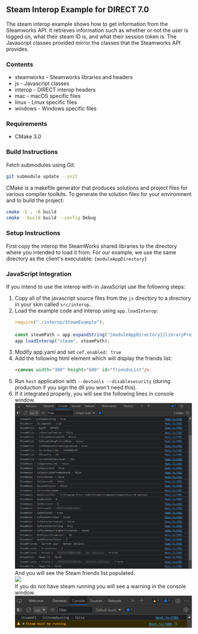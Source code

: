 ## Steam Interop Example for DIRECT 7.0

The steam interop example shows how to get information from the Steamworks API. It retrieves information such as whether or not the user is logged on, what their steam ID is, and what their session token is. The Javascript classes provided mirror the classes that the Steamworks API provides.

### Contents

* steamworks - Steamworks libraries and headers
* js - Javascript classes
* interop - DIRECT interop headers
* mac - macOS specific files
* linux - Linux specific files
* windows - Windows specific files

### Requirements

* CMake 3.0

### Build Instructions

Fetch submodules using Git:

```bash
git submodule update --init
```

CMake is a makefile generator that produces solutions and project files for various compiler toolkits. To generate the solution files for your environment and to build the project:

```bash
cmake -S . -B build
cmake --build build --config Debug
```
### Setup Instructions

First copy the interop the SteamWorks shared libraries to the directory where you intended to load it from. For our example, we use the same directory as the client's executable: `{moduleAppDirectory}`

### JavaScript Integration

If you intend to use the interop with-in JavaScript use the following steps:

1. Copy all of the javascript source files from the `js` directory to a directory in your skin called `src/interop`.
2. Load the example code and interop using `app.loadInterop`:
    ```js
    require("./interop/SteamExample");

    const steamPath = app.expandString("{moduleAppDirectory}{libraryPrefix}steam.{libraryExtension}");
    app.loadInterop("steam", steamPath);
    ```
3. Modify app.yaml and set `cef.enabled: true`
4. Add the following html element which will display the friends list:
    ```html
    <canvas width="300" height="600" id="friendsList"/>
    ```
5. Run `host` application with `--devtools --disablesecurity` (during production if you sign the dll you won't need this).
6. If it integrated properly, you will see the following lines in console window. <br/><img src="screenshots/console-ok.png"/><br/>And you will see the Steam friends list populated. <br/><img src="screenshots/friendslist2.png"/> <br/>If you do not have steam running you will see a warning in the console window. <br/><img src="screenshots/console-fail.png"/>

